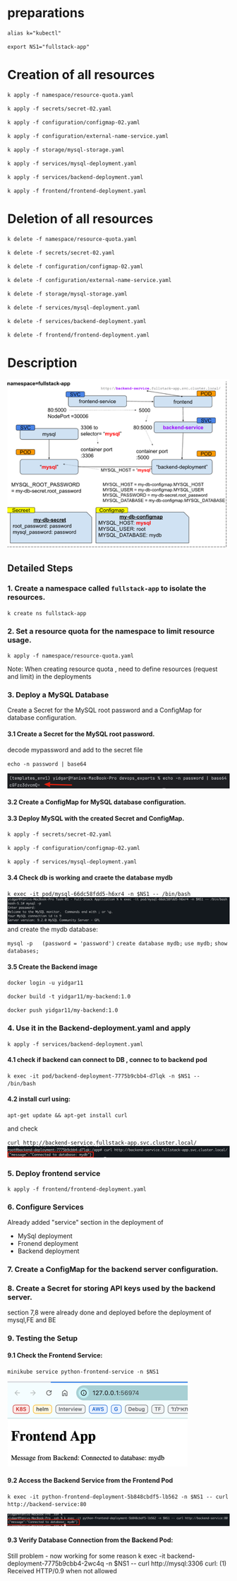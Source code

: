 # preparations 
`alias k="kubectl"`

`export NS1="fullstack-app"`

# Creation of all resources
`k apply -f namespace/resource-quota.yaml`

`k apply -f secrets/secret-02.yaml`

`k apply -f configuration/configmap-02.yaml`

`k apply -f configuration/external-name-service.yaml`

`k apply -f storage/mysql-storage.yaml`

`k apply -f services/mysql-deployment.yaml`

`k apply -f services/backend-deployment.yaml`

`k apply -f frontend/frontend-deployment.yaml`

# Deletion of all resources

`k delete -f namespace/resource-quota.yaml`

`k delete -f secrets/secret-02.yaml`

`k delete -f configuration/configmap-02.yaml`

`k delete -f configuration/external-name-service.yaml`

`k delete -f storage/mysql-storage.yaml`

`k delete -f services/mysql-deployment.yaml`

`k delete -f services/backend-deployment.yaml`

`k delete -f frontend/frontend-deployment.yaml`

# Description 
![img_2.png](img_2.png)


## Detailed Steps 
### 1. Create a namespace called `fullstack-app` to isolate the resources.
`k create ns fullstack-app`

### 2. Set a resource quota for the namespace to limit resource usage.
`k apply -f namespace/resource-quota.yaml`

Note: When creating resource quota , need to define resources (request and limit) in the deployments  

### 3. Deploy a MySQL Database
Create a Secret for the MySQL root password and a ConfigMap for database configuration.

#### 3.1 Create a Secret for the MySQL root password.

decode mypassword and add to the secret file 

`echo -n password | base64`

![img.png](img.png)

#### 3.2 Create a ConfigMap for MySQL database configuration.

#### 3.3 Deploy MySQL with the created Secret and ConfigMap.
`k apply -f secrets/secret-02.yaml`

`k apply -f configuration/configmap-02.yaml`

`k apply -f services/mysql-deployment.yaml`


#### 3.4 Check db is working and craete the database mydb

`k exec -it pod/mysql-66dc58fdd5-h6xr4 -n $NS1 -- /bin/bash`
![img_3.png](img_3.png)
and create the mydb database: 

`mysql -p   (password = 'password')`
`create database mydb;`
`use mydb;`
`show databases;`

#### 3.5 Create the Backend image 

`docker login -u yidgar11`

`docker build -t yidgar11/my-backend:1.0`

`docker push yidgar11/my-backend:1.0`

### 4. Use it in the Backend-deployment.yaml and apply

`k apply -f services/backend-deployment.yaml`

#### 4.1 check if backend can connect to DB , connec to to backend pod 

`k exec -it pod/backend-deployment-7775b9cbb4-d7lqk -n $NS1 -- /bin/bash`

#### 4.2 install curl using:
`apt-get update && apt-get install curl` 

and check 

`curl http://backend-service.fullstack-app.svc.cluster.local/`
![img_4.png](img_4.png)

### 5. Deploy frontend service

`k apply -f frontend/frontend-deployment.yaml`

### 6. Configure Services
Already added "service" section in the deployment of 
- MySql deployment 
- Fronend deployment
- Backend deployment

### 7. Create a ConfigMap for the backend server configuration.
### 8. Create a Secret for storing API keys used by the backend server.
 section 7,8 were already done and deployed before the deployment of mysql,FE and BE 

### 9. Testing the Setup
#### 9.1 Check the Frontend Service:
`minikube service python-frontend-service -n $NS1`

![img_1.png](img_1.png)

#### 9.2 Access the Backend Service from the Frontend Pod
`k exec -it python-frontend-deployment-5b848cbdf5-lb562 -n $NS1 -- curl http://backend-service:80`

![img_5.png](img_5.png)

#### 9.3 Verify Database Connection from the Backend Pod:


Still problem - now working for some reason 
k exec -it backend-deployment-7775b9cbb4-2wc4q -n $NS1 -- curl http://mysql:3306
curl: (1) Received HTTP/0.9 when not allowed

